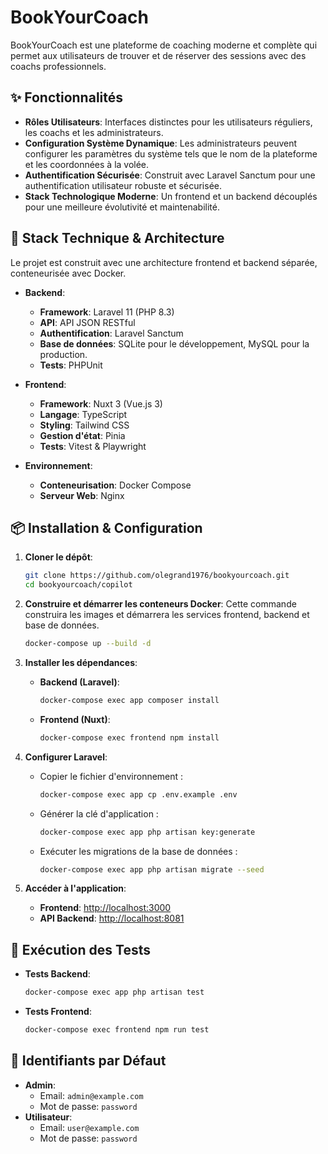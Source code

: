 # BookYourCoach

BookYourCoach est une plateforme de coaching moderne et complète qui permet aux utilisateurs de trouver et de réserver des sessions avec des coachs professionnels.

## ✨ Fonctionnalités

-   **Rôles Utilisateurs**: Interfaces distinctes pour les utilisateurs réguliers, les coachs et les administrateurs.
-   **Configuration Système Dynamique**: Les administrateurs peuvent configurer les paramètres du système tels que le nom de la plateforme et les coordonnées à la volée.
-   **Authentification Sécurisée**: Construit avec Laravel Sanctum pour une authentification utilisateur robuste et sécurisée.
-   **Stack Technologique Moderne**: Un frontend et un backend découplés pour une meilleure évolutivité et maintenabilité.

## 🚀 Stack Technique & Architecture

Le projet est construit avec une architecture frontend et backend séparée, conteneurisée avec Docker.

-   **Backend**:

    -   **Framework**: Laravel 11 (PHP 8.3)
    -   **API**: API JSON RESTful
    -   **Authentification**: Laravel Sanctum
    -   **Base de données**: SQLite pour le développement, MySQL pour la production.
    -   **Tests**: PHPUnit

-   **Frontend**:

    -   **Framework**: Nuxt 3 (Vue.js 3)
    -   **Langage**: TypeScript
    -   **Styling**: Tailwind CSS
    -   **Gestion d'état**: Pinia
    -   **Tests**: Vitest & Playwright

-   **Environnement**:
    -   **Conteneurisation**: Docker Compose
    -   **Serveur Web**: Nginx

## 📦 Installation & Configuration

1.  **Cloner le dépôt**:

    ```bash
    git clone https://github.com/olegrand1976/bookyourcoach.git
    cd bookyourcoach/copilot
    ```

2.  **Construire et démarrer les conteneurs Docker**:
    Cette commande construira les images et démarrera les services frontend, backend et base de données.

    ```bash
    docker-compose up --build -d
    ```

3.  **Installer les dépendances**:

    -   **Backend (Laravel)**:
        ```bash
        docker-compose exec app composer install
        ```
    -   **Frontend (Nuxt)**:
        ```bash
        docker-compose exec frontend npm install
        ```

4.  **Configurer Laravel**:

    -   Copier le fichier d'environnement :
        ```bash
        docker-compose exec app cp .env.example .env
        ```
    -   Générer la clé d'application :
        ```bash
        docker-compose exec app php artisan key:generate
        ```
    -   Exécuter les migrations de la base de données :
        ```bash
        docker-compose exec app php artisan migrate --seed
        ```

5.  **Accéder à l'application**:
    -   **Frontend**: [http://localhost:3000](http://localhost:3000)
    -   **API Backend**: [http://localhost:8081](http://localhost:8081)

## 🧪 Exécution des Tests

-   **Tests Backend**:

    ```bash
    docker-compose exec app php artisan test
    ```

-   **Tests Frontend**:
    ```bash
    docker-compose exec frontend npm run test
    ```

## 👤 Identifiants par Défaut

-   **Admin**:
    -   Email: `admin@example.com`
    -   Mot de passe: `password`
-   **Utilisateur**:
    -   Email: `user@example.com`
    -   Mot de passe: `password`
